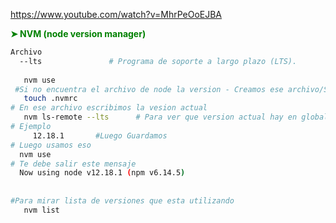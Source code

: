 https://www.youtube.com/watch?v=MhrPeOoEJBA

 __<span style="color: green;">➤ NVM  (node version manager) </span>__    
```sh
Archivo
  --lts               # Programa de soporte a largo plazo (LTS).
  
   nvm use
 #Si no encuentra el archivo de node la version - Creamos ese archivo/Si no lo tiene pasamos a la siguiente   
   touch .nvmrc  
# En ese archivo escribimos la vesion actual 
   nvm ls-remote --lts      # Para ver que version actual hay en global
# Ejemplo 
     12.18.1       #Luego Guardamos 
# Luego usamos eso
  nvm use
# Te debe salir este mensaje 
  Now using node v12.18.1 (npm v6.14.5)
   
   
#Para mirar lista de versiones que esta utilizando
   nvm list

``` 
